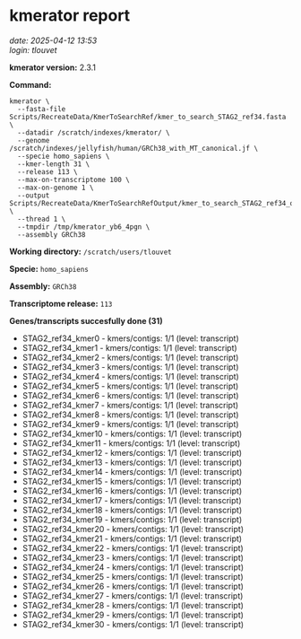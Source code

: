 # kmerator report
*date: 2025-04-12 13:53*  
*login: tlouvet*

**kmerator version:** 2.3.1

**Command:**

```
kmerator \
  --fasta-file Scripts/RecreateData/KmerToSearchRef/kmer_to_search_STAG2_ref34.fasta \
  --datadir /scratch/indexes/kmerator/ \
  --genome /scratch/indexes/jellyfish/human/GRCh38_with_MT_canonical.jf \
  --specie homo_sapiens \
  --kmer-length 31 \
  --release 113 \
  --max-on-transcriptome 100 \
  --max-on-genome 1 \
  --output Scripts/RecreateData/KmerToSearchRefOutput/kmer_to_search_STAG2_ref34_output \
  --thread 1 \
  --tmpdir /tmp/kmerator_yb6_4pgn \
  --assembly GRCh38
```

**Working directory:** `/scratch/users/tlouvet`

**Specie:** `homo_sapiens`

**Assembly:** `GRCh38`

**Transcriptome release:** `113`

**Genes/transcripts succesfully done (31)**

- STAG2_ref34_kmer0 - kmers/contigs: 1/1 (level: transcript)
- STAG2_ref34_kmer1 - kmers/contigs: 1/1 (level: transcript)
- STAG2_ref34_kmer2 - kmers/contigs: 1/1 (level: transcript)
- STAG2_ref34_kmer3 - kmers/contigs: 1/1 (level: transcript)
- STAG2_ref34_kmer4 - kmers/contigs: 1/1 (level: transcript)
- STAG2_ref34_kmer5 - kmers/contigs: 1/1 (level: transcript)
- STAG2_ref34_kmer6 - kmers/contigs: 1/1 (level: transcript)
- STAG2_ref34_kmer7 - kmers/contigs: 1/1 (level: transcript)
- STAG2_ref34_kmer8 - kmers/contigs: 1/1 (level: transcript)
- STAG2_ref34_kmer9 - kmers/contigs: 1/1 (level: transcript)
- STAG2_ref34_kmer10 - kmers/contigs: 1/1 (level: transcript)
- STAG2_ref34_kmer11 - kmers/contigs: 1/1 (level: transcript)
- STAG2_ref34_kmer12 - kmers/contigs: 1/1 (level: transcript)
- STAG2_ref34_kmer13 - kmers/contigs: 1/1 (level: transcript)
- STAG2_ref34_kmer14 - kmers/contigs: 1/1 (level: transcript)
- STAG2_ref34_kmer15 - kmers/contigs: 1/1 (level: transcript)
- STAG2_ref34_kmer16 - kmers/contigs: 1/1 (level: transcript)
- STAG2_ref34_kmer17 - kmers/contigs: 1/1 (level: transcript)
- STAG2_ref34_kmer18 - kmers/contigs: 1/1 (level: transcript)
- STAG2_ref34_kmer19 - kmers/contigs: 1/1 (level: transcript)
- STAG2_ref34_kmer20 - kmers/contigs: 1/1 (level: transcript)
- STAG2_ref34_kmer21 - kmers/contigs: 1/1 (level: transcript)
- STAG2_ref34_kmer22 - kmers/contigs: 1/1 (level: transcript)
- STAG2_ref34_kmer23 - kmers/contigs: 1/1 (level: transcript)
- STAG2_ref34_kmer24 - kmers/contigs: 1/1 (level: transcript)
- STAG2_ref34_kmer25 - kmers/contigs: 1/1 (level: transcript)
- STAG2_ref34_kmer26 - kmers/contigs: 1/1 (level: transcript)
- STAG2_ref34_kmer27 - kmers/contigs: 1/1 (level: transcript)
- STAG2_ref34_kmer28 - kmers/contigs: 1/1 (level: transcript)
- STAG2_ref34_kmer29 - kmers/contigs: 1/1 (level: transcript)
- STAG2_ref34_kmer30 - kmers/contigs: 1/1 (level: transcript)
